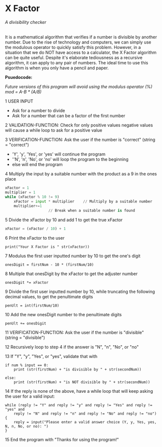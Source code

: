 # X Factor
###### A divisibility checker
It is a mathematical algorithm that verifies if a number is divisible by another number. Due to the rise of technology and computers, we can simply use the modulous operator to quickly satisfy this problem. However, in a situation that we do NOT have access to a calculator, the X Factor algorithm can be quite useful. Despite it's elaborate tediousness as a recursive algorithm, it can apply to any pair of numbers. The ideal time to use this algorithm is when you only have a pencil and paper.

__Psuedocode:__

*Future versions of this program will avoid using the modulus operator (%)*
*mod = A-B * (A/B)*

1 USER INPUT
  * Ask for a number to divide
  * Ask for a number that can be a factor of the first number

2 VALIDATION-FUNCTION: Check for only positive values	negative values will cause a while loop to ask for a positive value

3 VERIFICATION-FUNCTION: Ask the user if the number is "correct" (string = "correct")
  * 'Y', 'y', 'Yes', or 'yes' will continue the program
  * ''N', 'n', 'No', or 'no' will loop the program to the beginning
  * else will end the program

4 Multiply the input by a suitable number with the product as a 9 in the ones place

```python
xFactor = 1
multiplier = 1
while (xFactor % 10 != 9)
	xFactor = input * multiplier	// Multiply by a suitable number
	multiplier+=1
					// Break when a suitable number is found
```

5 Divide the xFactor by 10 and add 1 to get the true xFactor

```python
xFactor = (xFactor / 10) + 1
```

6 Print the xFactor to the user
```
print("Your X Factor is " str(xFactor))
```
7 Modulus the first user inputted number by 10 to get the one's digit 

```
onesDigit = firstNum - 10 * (firstNum/10)
```

8 Multiple that onesDigit by the xFactor to get the adjuster number

```
onesDigit *= xFactor
```

9 Divide the first user inputted number by 10, while truncating the following decimal values, to get the penultimate digits

```
penUlt = int(firstNum/10)
```

10 Add the new onesDigit number to the penultimate digits

```
penUlt += onesDigit
```

11 VERIFICATION-FUNCTION: Ask the user if the number is "divisible" (string = "divisible")

12 Recursively loop to step 4 if the answer is "N", "n", "No", or "no"

13 If "Y", "y", "Yes", or "yes", validate that with

```
if num % input == 0:
	print (str(firstNum) + "is divisible by " + str(secondNum))

else:
	print (str(firstNum) + "is NOT divisible by " + str(secondNum))
```
14 If the reply is none of the above, have a while loop that will keep asking the user for a valid input:

```
while (reply != "Y" and reply != "y" and reply != "Yes" and reply != "yes" and 
	reply != "N" and reply != "n" and reply != "No" and reply != "no"){
	reply = input("Please enter a valid answer choice (Y, y, Yes, yes, N, n, No, or no): ")	
}	
```

15 End the program with "Thanks for using the program!" 
